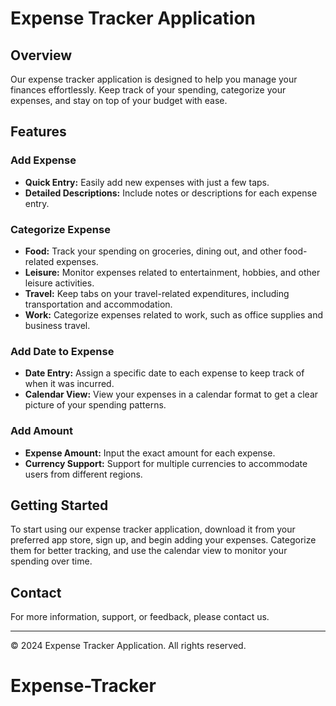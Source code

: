 # Expense Tracker Application

## Overview
Our expense tracker application is designed to help you manage your finances effortlessly. Keep track of your spending, categorize your expenses, and stay on top of your budget with ease.

## Features

### Add Expense
- **Quick Entry:** Easily add new expenses with just a few taps.
- **Detailed Descriptions:** Include notes or descriptions for each expense entry.

### Categorize Expense
- **Food:** Track your spending on groceries, dining out, and other food-related expenses.
- **Leisure:** Monitor expenses related to entertainment, hobbies, and other leisure activities.
- **Travel:** Keep tabs on your travel-related expenditures, including transportation and accommodation.
- **Work:** Categorize expenses related to work, such as office supplies and business travel.

### Add Date to Expense
- **Date Entry:** Assign a specific date to each expense to keep track of when it was incurred.
- **Calendar View:** View your expenses in a calendar format to get a clear picture of your spending patterns.

### Add Amount
- **Expense Amount:** Input the exact amount for each expense.
- **Currency Support:** Support for multiple currencies to accommodate users from different regions.

## Getting Started
To start using our expense tracker application, download it from your preferred app store, sign up, and begin adding your expenses. Categorize them for better tracking, and use the calendar view to monitor your spending over time.

## Contact
For more information, support, or feedback, please contact us.

---

© 2024 Expense Tracker Application. All rights reserved.
# Expense-Tracker
